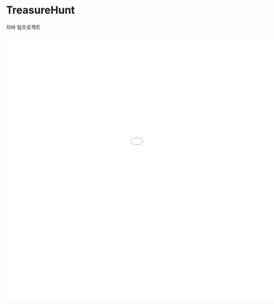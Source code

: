 # TreasureHunt
자바 텀프로젝트

<iframe id="video" width="1280" height="720" src="TreasureHunt.mp4" frameborder="0">
</iframe>
